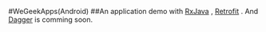 #WeGeekApps(Android)
##An application demo with [RxJava](https://github.com/ReactiveX/RxJava) , [Retrofit](https://github.com/square/retrofit) . And [Dagger](https://github.com/square/dagger) is comming soon.